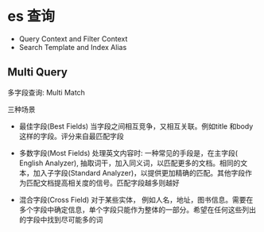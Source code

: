 # es 查询

- Query Context and Filter Context
- Search Template and Index Alias


## Multi Query

多字段查询: Multi Match

三种场景

- 最佳字段(Best Fields)
当字段之间相互竞争，又相互关联。例如title 和body这样的字段。评分来自最匹配字段

- 多数字段(Most Fields)
处理英文内容时: 一种常见的手段是，在主字段( English Analyzer), 抽取词干，加入同义词，以匹配更多的文档。相同的文本，加入子字段(Standard Analyzer)，以提供更加精确的匹配。其他字段作为匹配文档提高相关度的信号。匹配字段越多则越好

- 混合字段(Cross Field)
对于某些实体， 例如人名，地址，图书信息。需要在多个字段中确定信息，单个字段只能作为整体的一部分。希望在任何这些列出的字段中找到尽可能多的词